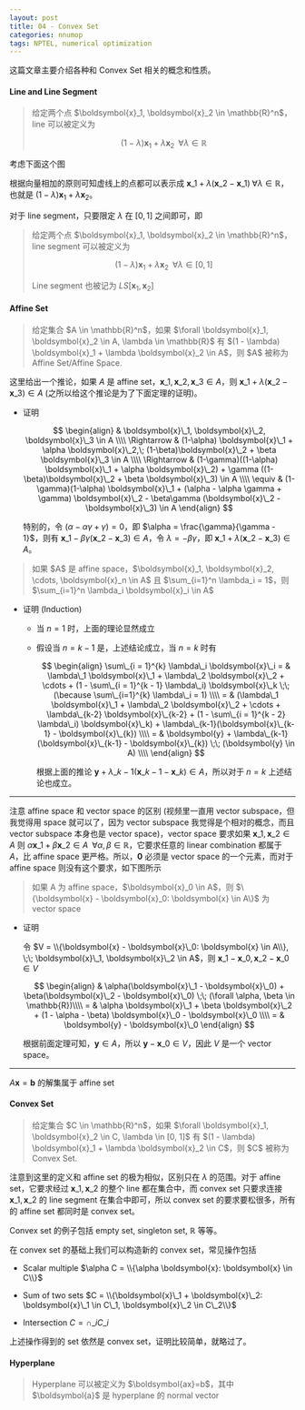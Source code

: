 ```yaml
---
layout: post
title: 04 - Convex Set
categories: nnumop
tags: NPTEL, numerical optimization
---
```


这篇文章主要介绍各种和 Convex Set 相关的概念和性质。

#### Line and Line Segment

<blockquote>
给定两个点 $\boldsymbol{x}_1, \boldsymbol{x}_2 \in \mathbb{R}^n$，line 可以被定义为

$$(1 - \lambda) \boldsymbol{x}_1 + \lambda \boldsymbol{x}_2 \;\; \forall \lambda \in \mathbb{R} $$
</blockquote>

考虑下面这个图

<object data="/resource/NNP/04-convex/line.svg" type="image/svg+xml" class="blkcenter"></object>

根据向量相加的原则可知虚线上的点都可以表示成 $\boldsymbol{x}\_1 + \lambda (\boldsymbol{x}\_2 - \boldsymbol{x}\_1) \; \forall \lambda \in \mathbb{R}$，也就是 $(1 - \lambda) \boldsymbol{x}_1 + \lambda \boldsymbol{x}_2$。

对于 line segment，只要限定 $\lambda$ 在 $[0, 1]$ 之间即可，即

<blockquote>
给定两个点 $\boldsymbol{x}_1, \boldsymbol{x}_2 \in \mathbb{R}^n$，line segment 可以被定义为

$$(1 - \lambda) \boldsymbol{x}_1 + \lambda \boldsymbol{x}_2 \;\; \forall \lambda \in [0, 1] $$

Line segment 也被记为 $LS[\boldsymbol{x}_1, \boldsymbol{x}_2]$
</blockquote>

#### Affine Set

<blockquote>
给定集合 $A \in \mathbb{R}^n$，如果 $\forall \boldsymbol{x}_1, \boldsymbol{x}_2 \in A, \lambda \in \mathbb{R}$ 有 $(1 - \lambda) \boldsymbol{x}_1 + \lambda \boldsymbol{x}_2 \in A$，则 $A$ 被称为 Affine Set/Affine Space.
</blockquote>

这里给出一个推论，如果 $A$ 是 affine set，$\boldsymbol{x}\_1, \boldsymbol{x}\_2, \boldsymbol{x}\_3 \in A$，则 $\boldsymbol{x}\_1 + \lambda(\boldsymbol{x}\_2 - \boldsymbol{x}\_3) \in A$ (之所以给这个推论是为了下面定理的证明)。

* 证明

  $$
  \begin{align}
  & \boldsymbol{x}\_1, \boldsymbol{x}\_2, \boldsymbol{x}\_3 \in A \\\\
  \Rightarrow & (1-\alpha) \boldsymbol{x}\_1 + \alpha \boldsymbol{x}\_2,\; (1-\beta)\boldsymbol{x}\_2 + \beta \boldsymbol{x}\_3 \in A \\\\
  \Rightarrow & (1-\gamma)((1-\alpha) \boldsymbol{x}\_1 + \alpha \boldsymbol{x}\_2) + \gamma ((1-\beta)\boldsymbol{x}\_2 + \beta \boldsymbol{x}\_3) \in A \\\\
  \equiv & (1-\gamma)(1-\alpha) \boldsymbol{x}\_1 + (\alpha - \alpha \gamma + \gamma) \boldsymbol{x}\_2 - \beta\gamma (\boldsymbol{x}\_2 - \boldsymbol{x}\_3) \in A
  \end{align}
  $$

  特别的，令 $(\alpha - \alpha \gamma + \gamma) = 0$，即 $\alpha = \frac{\gamma}{\gamma - 1}$，则有 $\boldsymbol{x}\_1 - \beta\gamma (\boldsymbol{x}\_2 - \boldsymbol{x}\_3) \in A$，令 $\lambda = -\beta\gamma$，即 $\boldsymbol{x}\_1 + \lambda(\boldsymbol{x}\_2 - \boldsymbol{x}\_3) \in A$。

<blockquote>
如果 $A$ 是 affine space，$\boldsymbol{x}_1, \boldsymbol{x}_2, \cdots, \boldsymbol{x}_n \in A$ 且 $\sum_{i=1}^n \lambda_i = 1$，则 $\sum_{i=1}^n \lambda_i \boldsymbol{x}_i \in A$
</blockquote>

* 证明 (Induction)

  * 当 $n = 1$ 时，上面的理论显然成立

  * 假设当 $n = k - 1$ 是，上述结论成立，当 $n = k$ 时有

     $$
     \begin{align}
     \sum\_{i = 1}^{k} \lambda\_i \boldsymbol{x}\_i = & \lambda\_1 \boldsymbol{x}\_1 + \lambda\_2 \boldsymbol{x}\_2 + \cdots + (1 - \sum\_{i = 1}^{k - 1} \lambda\_i) \boldsymbol{x}\_k \;\; (\because \sum\_{i=1}^{k} \lambda\_i = 1) \\\\
     = & (\lambda\_1 \boldsymbol{x}\_1 + \lambda\_2 \boldsymbol{x}\_2 + \cdots + \lambda\_{k-2} \boldsymbol{x}\_{k-2} + (1 - \sum\_{i = 1}^{k - 2} \lambda\_i) \boldsymbol{x}\_k) + \lambda\_{k-1}(\boldsymbol{x}\_{k-1} - \boldsymbol{x}\_{k}) \\\\
     = & \boldsymbol{y} + \lambda\_{k-1}(\boldsymbol{x}\_{k-1} - \boldsymbol{x}\_{k}) \;\; (\boldsymbol{y} \in A) \\\\
     \end{align}
     $$

     根据上面的推论 $\boldsymbol{y} + \lambda\_{k-1}(\boldsymbol{x}\_{k-1} - \boldsymbol{x}\_{k}) \in A$，所以对于 $n = k$ 上述结论也成立。

----------

注意 affine space 和 vector space 的区别 (视频里一直用 vector subspace，但我觉得用 space 就可以了，因为 vector subspace 我觉得是个相对的概念，而且 vector subspace 本身也是 vector space)，vector space 要求如果 $\boldsymbol{x}\_1, \boldsymbol{x}\_2 \in A$ 则 $\alpha \boldsymbol{x}\_1 + \beta \boldsymbol{x}\_2 \in A \;\; \forall \alpha, \beta \in \mathbb{R}$，它要求任意的 linear combination 都属于 $A$，比 affine space 更严格。所以，$\boldsymbol{0}$ 必须是 vector space 的一个元素，而对于 affine space 则没有这个要求，如下图所示

<object data="/resource/NNP/04-convex/affine_vector.svg" type="image/svg+xml" class="blkcenter"></object>

<blockquote>
如果 A 为 affine space，$\boldsymbol{x}_0 \in A$，则 $\{\boldsymbol{x} - \boldsymbol{x}_0: \boldsymbol{x} \in A\}$ 为 vector space
</blockquote>

* 证明

  令 $V = \\{\boldsymbol{x} - \boldsymbol{x}\_0: \boldsymbol{x} \in A\\}, \;\; \boldsymbol{x}\_1, \boldsymbol{x}\_2 \in A$，则 $\boldsymbol{x}\_1 - \boldsymbol{x}\_0, \boldsymbol{x}\_2 - \boldsymbol{x}\_0 \in V$

  $$
  \begin{align}
  & \alpha(\boldsymbol{x}\_1 - \boldsymbol{x}\_0) + \beta(\boldsymbol{x}\_2 - \boldsymbol{x}\_0) \;\; (\forall \alpha, \beta \in \mathbb{R})\\\\
  = & \alpha \boldsymbol{x}\_1 + \beta \boldsymbol{x}\_2 + (1 - \alpha - \beta) \boldsymbol{x}\_0 - \boldsymbol{x}\_0 \\\\
  = & \boldsymbol{y} - \boldsymbol{x}\_0
  \end{align}
  $$

  根据前面定理可知，$\boldsymbol{y} \in A$，所以 $\boldsymbol{y} - \boldsymbol{x}\_0 \in V$，因此 $V$ 是一个 vector space。

----------

$A\boldsymbol{x} = \boldsymbol{b}$ 的解集属于 affine set

#### Convex Set

<blockquote>
给定集合 $C \in \mathbb{R}^n$，如果 $\forall \boldsymbol{x}_1, \boldsymbol{x}_2 \in C, \lambda \in [0, 1]$ 有 $(1 - \lambda) \boldsymbol{x}_1 + \lambda \boldsymbol{x}_2 \in C$，则 $C$ 被称为 Convex Set.
</blockquote>

注意到这里的定义和 affine set 的极为相似，区别只在 $\lambda$ 的范围。对于 affine set，它要求经过 $\boldsymbol{x}\_1, \boldsymbol{x}\_2$ 的整个 line 都在集合中，而 convex set 只要求连接 $\boldsymbol{x}\_1, \boldsymbol{x}\_2$ 的 line segment 在集合中即可，所以 convex set 的要求要松很多，所有的 affine set 都同时是 convex set。

Convex set 的例子包括 empty set, singleton set, $\mathbb{R}$ 等等。

在 convex set 的基础上我们可以构造新的 convex set，常见操作包括

* Scalar multiple $\alpha C = \\{\alpha \boldsymbol{x}: \boldsymbol{x} \in C\\}$

* Sum of two sets $C = \\{\boldsymbol{x}\_1 + \boldsymbol{x}\_2: \boldsymbol{x}\_1 \in C\_1, \boldsymbol{x}\_2 \in C\_2\\}$

* Intersection $C = \cap\_i C\_i$

上述操作得到的 set 依然是 convex set，证明比较简单，就略过了。

#### Hyperplane

<blockquote>
Hyperplane 可以被定义为 $\boldsymbol{ax}=b$，其中 $\boldsymbol{a}$ 是 hyperplane 的 normal vector
</blockquote>
